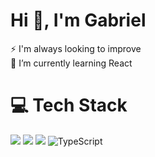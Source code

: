 # Hi 👋, I'm Gabriel 

<p align="left">
  ⚡ I'm always looking to improve<br>
  🔭 I’m currently learning React
</p>

# 💻 Tech Stack

[<img src="https://img.shields.io/badge/HTML5-E34F26?style=for-the-badge&logo=html5&logoColor=white" />](https://developer.mozilla.org/pt-BR/docs/Web/HTML)
[<img src="https://img.shields.io/badge/CSS3-1572B6?style=for-the-badge&logo=css3&logoColor=white" />](https://developer.mozilla.org/pt-BR/docs/Web/CSS)
[<img src="https://img.shields.io/badge/JavaScript-F7DF1E?style=for-the-badge&logo=javascript&logoColor=black" />](https://devdocs.io/javascript/)
![TypeScript](https://img.shields.io/badge/typescript-%23007ACC.svg?style=for-the-badge&logo=typescript&logoColor=white)




